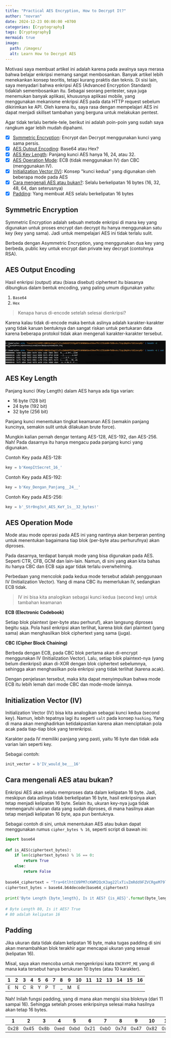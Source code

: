 ```yaml
---
title: "Practical AES Encryption, How to Decrypt It?"
author: "novran"
date: 2024-12-23 00:00:00 +0700
categories: [Cryptography]
tags: [Cryptography]
mermaid: true
image:
  path: /images/
  alt: Learn How to Decrypt AES
---
```


Motivasi saya membuat artikel ini adalah karena pada awalnya saya merasa bahwa belajar enkripsi memang sangat membosankan. Banyak artikel lebih menekankan konsep teoritis, tetapi kurang praktis dan teknis. Di sisi lain, saya menyadari bahwa enkripsi AES (Advanced Encryption Standard) tidaklah semembosankan itu. Sebagai seorang pentester, saya juga menemukan banyak aplikasi, khususnya aplikasi mobile, yang menggunakan mekanisme enkripsi AES pada data HTTP request sebelum dikirimkan ke API. Oleh karena itu, saya rasa dengan mempelajari AES ini dapat menjadi skillset tambahan yang berguna untuk melakukan pentest.

Agar tidak terlalu bertele-tele, berikut ini adalah poin-poin yang sudah saya rangkum agar lebih mudah dipahami.

- [X] [Symmetric Encryption](#symmetric-encryption): Encrypt dan Decrypt menggunakan kunci yang sama persis.
- [X] [AES Output Encoding](#aes-output-encoding): Base64 atau Hex?
- [X] [AES Key Length](#aes-key-length): Panjang kunci AES hanya 16, 24, atau 32.
- [X] [AES Operation Mode](#aes-operation-mode): ECB (tidak menggunakan IV) dan CBC (menggunakan IV).
- [X] [Initialization Vector (IV)](#initialization-vector-iv): Konsep "kunci kedua" yang digunakan oleh beberapa mode pada AES
- [X] [Cara mengenali AES atau bukan?](#cara-mengenali-aes-atau-bukan): Selalu berkelipatan 16 bytes (16, 32, 48, 64, dan seterusnya)
- [X] [Padding](#padding): Yang membuat AES selalu berkelipatan 16 bytes

## Symmetric Encryption

Symmetric Encryption adalah sebuah metode enkripsi di mana key yang digunakan untuk proses encrypt dan decrypt itu hanya menggunakan satu key (key yang sama). Jadi untuk mempelajari AES ini tidak terlalu sulit.

Berbeda dengan Asymmetric Encryption, yang menggunakan dua key yang berbeda, public key untuk encrypt dan private key decrypt (contohnya RSA).

## AES Output Encoding

Hasil enkripsi (output) atau (biasa disebut) ciphertext itu biasanya dibungkus dalam bentuk encoding, yang paling umum digunakan yaitu:
1. `Base64`
2. `Hex`

> Kenapa harus di-encode setelah selesai dienkripsi?

Karena kalau tidak di-encode maka bentuk aslinya adalah karakter-karakter yang tidak karuan bentuknya dan sangat riskan untuk pertukaran data karena beberapa protokol tidak akan mengenali karakter-karakter tersebut.

![AES without Encoding](/images/2024-12-23-practical-aes-encryption-and-how-to-decrypt-it-symmetric-encryption-random-characters-decoded.png)

## AES Key Length

Panjang kunci (Key Length) dalam AES hanya ada tiga varian:
- 16 byte (128 bit)
- 24 byte (192 bit)
- 32 byte (256 bit)

Panjang kunci menentukan tingkat keamanan AES (semakin panjang kuncinya, semakin sulit untuk dilakukan brute force).

Mungkin kalian pernah dengar tentang AES-128, AES-192, dan AES-256. Nah! Pada dasarnya itu hanya mengacu pada panjang kunci yang digunakan.

Contoh Key pada AES-128:
```python
key = b'KeepItSecret_16_'
```

Contoh Key pada AES-192:
```python
key = b'Key_Dengan_Panjang__24__'
```

Contoh Key pada AES-256:
```python
key = b'_Str0ng3st_AES_KeY_1s__32_bytes!'
```

## AES Operation Mode

Mode atau mode operasi pada AES ini yang nantinya akan berperan penting untuk menentukan bagaimana tiap blok (per-byte atau perhurufnya) akan diproses.

Pada dasarnya, terdapat banyak mode yang bisa digunakan pada AES. Seperti CTR, CFB, GCM dan lain-lain. Namun, di sini yang akan kita bahas itu hanya CBC dan ECB saja agar tidak terlalu overwhelming.

Perbedaan yang mencolok pada kedua mode tersebut adalah penggunaan IV (Initialization Vector). Yang di mana CBC itu memerlukan IV, sedangkan ECB tidak.

> IV ini bisa kita analogikan sebagai kunci kedua (second key) untuk tambahan keamanan

**ECB (Electronic Codebook)**

Setiap blok plaintext (per-byte atau perhuruf), akan langsung diproses begitu saja. Pola hasil enkripsi akan terlihat, karena blok dari plaintext (yang sama) akan menghasilkan blok ciphertext yang sama (juga).

**CBC (Cipher Block Chaining)**

Berbeda dengan ECB, pada CBC blok pertama akan di-encrypt menggunakan IV (Initialization Vector). Lalu, setiap blok plaintext-nya (yang belum dienkripsi) akan di-XOR dengan blok ciphertext sebelumnya, sehingga akan menghasilkan pola enkripsi yang tidak terlihat (karena acak).

Dengan penjelasan tersebut, maka kita dapat menyimpulkan bahwa mode ECB itu lebih lemah dari mode CBC dan mode-mode lainnya.

## Initialization Vector (IV)

Initialization Vector (IV) bisa kita analogikan sebagai kunci kedua (second key). Namun, lebih tepatnya lagi itu seperti `salt` pada konsep `hashing`. Yang di mana akan menghadirkan ketidakpastian karena akan menciptakan pola acak pada tiap-tiap blok yang terenkripsi.

Karakter pada IV memiliki panjang yang pasti, yaitu 16 byte dan tidak ada varian lain seperti key.

Sebagai contoh:
```python
init_vector = b'IV_would_be___16'
```

## Cara mengenali AES atau bukan?

Enkripsi AES akan selalu memproses data dalam kelipatan 16 byte. Jadi, meskipun data aslinya tidak berkelipatan 16 byte, hasil enkripsinya akan tetap menjadi kelipatan 16 byte. Selain itu, ukuran key-nya juga tidak memengaruhi ukuran data yang sudah diproses, di mana hasilnya akan tetap menjadi kelipatan 16 byte, apa pun bentuknya.

Sebagai contoh di sini, untuk menentukan AES atau bukan dapat menggunakan rumus `cipher_bytes % 16`, seperti script di bawah ini:
```python
import base64

def is_AES(ciphertext_bytes):
    if len(ciphertext_bytes) % 16 == 0:
    	return True
    else:
    	return False

base64_ciphertext = "Tra+6tlhtCU9PM7cKWM2QcK3ag22lxTivZmRdd9FZVCRgeM79lWVWbWAGevO3HoeTPV/rI5EabHM+TdOBvxkc/51qLQ0qUh4rlbELka4yKQ="
ciphertext_bytes = base64.b64decode(base64_ciphertext)

print('Byte Length {byte_length}, Is it AES? {is_AES}'.format(byte_length=len(ciphertext_bytes), is_AES=is_AES(ciphertext_bytes)))

# Byte Length 80, Is it AES? True
# 80 adalah kelipatan 16
```

## Padding

Jika ukuran data tidak dalam kelipatan 16 byte, maka tugas padding di sini akan menambahkan blok terakhir agar mencapai ukuran yang sesuai (kelipatan 16).

Misal, saya akan mencoba untuk mengenkripsi kata `ENCRYPT_ME` yang di mana kata tersebut hanya berukuran 10 bytes (atau 10 karakter).

| 1 | 2 | 3 | 4 | 5 | 6 | 7 | 8 | 9 | 10 | 11 | 12 | 13 | 14 | 15 | 16 |
|:-:|:-:|:-:|:-:|:-:|:-:|:-:|:-:|:-:|:--:|:--:|:--:|:--:|:--:|:--:|:--:|
| E | N | C | R | Y | P | T | _ | M | E  |    |    |    |    |    |    |

Nah! Inilah fungsi padding, yang di mana akan mengisi sisa bloknya (dari 11 sampai 16). Sehingga setelah proses enkripsinya selesai maka hasilnya akan tetap 16 bytes.

|  1   |  2   |  3   |  4   |  5   |  6   |  7   |  8   |  9   |  10  |  11  |  12  |  13  |  14  |  15  |  16  |
|:----:|:----:|:----:|:----:|:----:|:----:|:----:|:----:|:----:|:----:|:----:|:----:|:----:|:----:|:----:|:----:|
| 0x28 | 0x45 | 0x8b | 0xed | 0xbd | 0x21 | 0xb0 | 0x7d | 0x47 | 0x82 | 0xd0 | 0x56 | 0x36 | 0xcb | 0x5a | 0xff |
